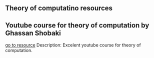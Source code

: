 ## Theory of computatino resources

## Youtube course for theory of computation by Ghassan Shobaki
[go to resource](https://www.youtube.com/watch?v=gWj7WZdk5-g&list=PL6KMWPQP_DM9Y7IgaEWa_OHAl3RkAQwqH&ab_channel=GhassanShobakiComputerScienceLectures)
	Description: Excelent youtube course for theory of computation.
